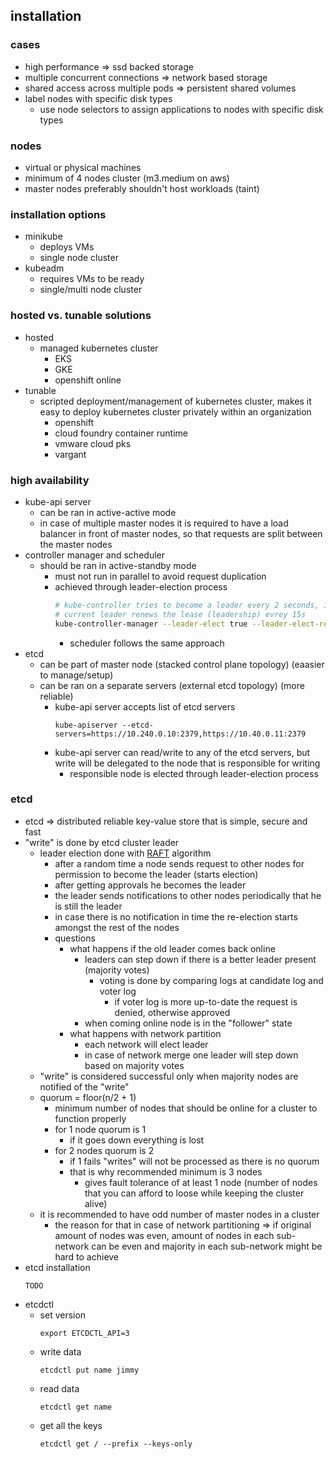 ## installation

### cases
* high performance => ssd backed storage
* multiple concurrent connections => network based storage
* shared access across multiple pods => persistent shared volumes
* label nodes with specific disk types
  * use node selectors to assign applications to nodes with specific disk types

### nodes
* virtual or physical machines
* minimum of 4 nodes cluster (m3.medium on aws)
* master nodes preferably shouldn't host workloads (taint)

### installation options
* minikube
  * deploys VMs
  * single node cluster
* kubeadm
  * requires VMs to be ready
  * single/multi node cluster
  
### hosted vs. tunable solutions
* hosted
  * managed kubernetes cluster
    * EKS
    * GKE
    * openshift online
* tunable
  * scripted deployment/management of kubernetes cluster, makes it easy to deploy kubernetes cluster privately within an organization
    * openshift
    * cloud foundry container runtime
    * vmware cloud pks
    * vargant

### high availability
* kube-api server
  * can be ran in active-active mode
  * in case of multiple master nodes it is required to have a load balancer in front of master nodes, so that requests are split between the master nodes
* controller manager and scheduler
  * should be ran in active-standby mode
    * must not run in parallel to avoid request duplication
    * achieved through leader-election process
      ```bash
      # kube-controller tries to become a leader every 2 seconds, in case other master node crashes
      # current leader renews the lease (leadership) evrey 15s
      kube-controller-manager --leader-elect true --leader-elect-retry-period 2s --leader-elect-lease-duration 15s
      ```
      * scheduler follows the same approach
* etcd
  * can be part of master node (stacked control plane topology) (eaasier to manage/setup)
  * can be ran on a separate servers (external etcd topology) (more reliable)
    * kube-api server accepts list of etcd servers
      ```
      kube-apiserver --etcd-servers=https://10.240.0.10:2379,https://10.40.0.11:2379
      ```
    * kube-api server can read/write to any of the etcd servers, but write will be delegated to the node that is responsible for writing
      * responsible node is elected through leader-election process
    
### etcd
* etcd => distributed reliable key-value store that is simple, secure and fast
* "write" is done by etcd cluster leader
  * leader election done with [RAFT](https://raft.github.io/) algorithm
    * after a random time a node sends request to other nodes for permission to become the leader (starts election)
    * after getting approvals he becomes the leader
    * the leader sends notifications to other nodes periodically that he is still the leader
    * in case there is no notification in time the re-election starts amongst the rest of the nodes
    * questions
       * what happens if the old leader comes back online
         * leaders can step down if there is a better leader present (majority votes)
           * voting is done by comparing logs at candidate log and voter log
             * if voter log is more up-to-date the request is denied, otherwise approved
         * when coming online node is in the "follower" state
       * what happens with network partition
         * each network will elect leader
         * in case of network merge one leader will step down based on majority votes
  * "write" is considered successful only when majority nodes are notified of the "write"
  * quorum = floor(n/2 + 1)
    * minimum number of nodes that should be online for a cluster to function properly
    * for 1 node quorum is 1
      * if it goes down everything is lost
    * for 2 nodes quorum is 2
      * if 1 fails "writes" will not be processed as there is no quorum
      * that is why recommended minimum is 3 nodes
        * gives fault tolerance of at least 1 node (number of nodes that you can afford to loose while keeping the cluster alive)
  * it is recommended to have odd number of master nodes in a cluster
    * the reason for that in case of network partitioning => if original amount of nodes was even, amount of nodes in each sub-network can be even and majority in each sub-network might be hard to achieve
* etcd installation
  ```
  TODO
  ```
* etcdctl
  * set version
    ```
    export ETCDCTL_API=3
    ```
  * write data
    ```
    etcdctl put name jimmy
    ```
  * read data
    ```
    etcdctl get name
    ```
  * get all the keys
    ```
    etcdctl get / --prefix --keys-only
    ```
